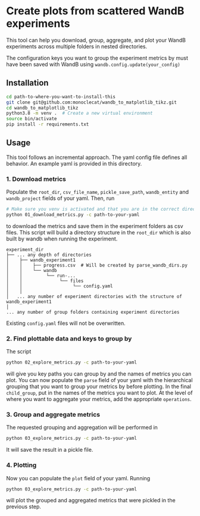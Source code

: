 # Create plots from scattered WandB experiments
This tool can help you download, group, aggregate, and plot your WandB experiments across multiple folders in nested directories. 

The configuration keys you want to group the experiment metrics by must have been 
saved with WandB using `wandb.config.update(your_config)`

## Installation
```bash
cd path-to-where-you-want-to-install-this
git clone git@github.com:monoclecat/wandb_to_matplotlib_tikz.git
cd wandb_to_matplotlib_tikz
python3.8 -m venv .  # Create a new virtual environment
source bin/activate
pip install -r requirements.txt
```

## Usage
This tool follows an incremental approach. 
The yaml config file defines all behavior. 
An example yaml is provided in this directory. 

### 1. Download metrics
Populate the `root_dir`, `csv_file_name`, `pickle_save_path`, `wandb_entity` and `wandb_project` fields of your yaml. 
Then, run 
```bash
# Make sure you venv is activated and that you are in the correct directory!
python 01_download_metrics.py -c path-to-your-yaml
```
to download the metrics and save them in the experiment folders as csv files. 
This script will build a directory structure in the `root_dir` which is also built by wandb when running the experiment. 
```
experiment_dir
├── ... any depth of directories
│    ├── wandb_experiment1
│    │    ├── progress.csv  # Will be created by parse_wandb_dirs.py
│    │    └── wandb
│    │         └── run-...
│    │              └── files
│    │                   └── config.yaml
│    │
│   ... any number of experiment directories with the structure of wandb_experiment1
│    
... any number of group folders containing experiment directories
```
Existing `config.yaml` files will not be overwritten. 

### 2. Find plottable data and keys to group by
The script
```bash
python 02_explore_metrics.py -c path-to-your-yaml
```
will give you key paths you can group by and the names of metrics you can plot. 
You can now populate the `parse` field of your yaml with the hierarchical grouping that you want to group your 
metrics by before plotting. 
In the final `child_group`, put in the names of the metrics you want to plot. 
At the level of where you want to aggregate your metrics, add the appropriate `operations`. 

### 3. Group and aggregate metrics
The requested grouping and aggregation will be performed in 
```bash
python 03_explore_metrics.py -c path-to-your-yaml
```
It will save the result in a pickle file. 

### 4. Plotting
Now you can populate the `plot` field of your yaml. 
Running 
```bash
python 03_explore_metrics.py -c path-to-your-yaml
```
will plot the grouped and aggregated metrics that were pickled in the previous step. 
